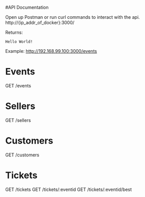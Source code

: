 #API Documentation

Open up Postman or run curl commands to interact with the api.
http://{ip_addr_of_docker}:3000/

Returns:
```
Hello World!
```

Example: http://192.168.99.100:3000/events


# Events
GET /events

# Sellers
GET /sellers

# Customers
GET /customers

# Tickets
GET /tickets
GET /tickets/:eventid
GET /tickets/:eventid/best
